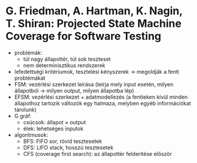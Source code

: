 # G. Friedman, A. Hartman, K. Nagin, T. Shiran: Projected State Machine Coverage for Software Testing

* problémák:
  * túl nagy állapottér, túl sok teszteset
  * nem determinisztikus rendszerek
* lefedettségi kritériumok, tesztelési kényszerek -> megoldják a fenti problémákat
* FSM: vezérlési szerkezet leírása (leírja mely input esetén, milyen állapotból -> milyen output, milyen állapotba lép)
* EFSM: vezérlési szerkezet + adatmodellezés (a fentieken kívül minden állapothoz tartozik változók egy halmaza, melyben egyéb információkat tárolunk)
* G gráf:
  * csúcsok: állapot × output
  * élek: lehetséges inputok
* algoritmusok:
  * BFS: FIFO sor, rövid tesztesetek
  * DFS: LIFO stack, hosszú tesztesetek
  * CFS (coverage first search): az állapottér felderítése először
